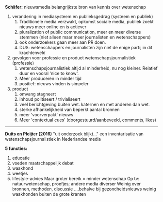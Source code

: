 **Schäfer:**
nieuwsmedia belangrijkste bron van kennis over wetenschap
1. verandering in mediasysteem en publieksgedrag (systeem en publiek)
	1. Traditionele media verzwakt, opkomst sociale media, publiek zoekt nieuws meer online en is actiever
	2. pluralization of public communication, meer en meer diverse stemmen (niet alleen maar meer journalisten en wetenschappers)
	3. ook onderzoekers gaan meer aan PR doen.
	4. DUS: wetenschappers en journalisten zijn niet de enige partij in dit krachtenveld
2. gevolgen voor professie en product wetenschapsjournalistiek (professie)
	1. wetenschapsjournalistiek altijd al minderheid, nu nog kleiner. Relatief duur en vooral 'nice to know'.
	2. Meer produceren in minder tijd
	3. positief: nieuws vinden is simpeler
3. product
	1. omvang stagneert
	2. inhoud politiseert / trivialiseert
	3. veel berichtgeving buiten wet. katernen en met anderen dan wet.
	4. sterke afhankelijkheid van beperkt aantal bronnen
	5. meer 'voorverpakt' nieuws
	6. Meer 'contextual cues' (doorgestuurd/aanbeveeld, comments, likes)

---

**Duits en Pleijter (2016)**
"uit onderzoek blijkt..." een inventarisatie van wetenschapsjournalistiek in Nederlandse media

**5 functies:**
1. educatie
2. voeden maatschappelijk debat
3. waakhond
4. weetjes
5. lifestyle-advies
Maar groter bereik = minder wetenschap
Op tv: natuurwetenschap, proefjes; andere media diverser
Weinig over bronnen, methoden, discussie
....behalve bij gezondheidsnieuws
weinig waakhonden buiten de grote kranten

